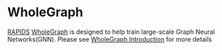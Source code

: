 # WholeGraph

[RAPIDS](https://rapids.ai) [WholeGraph](https://github.com/rapidsai/wholegraph) is designed to help train large-scale Graph Neural Networks(GNN).
Please see [WholeGraph Introduction](https://github.com/rapidsai/wholegraph/blob/main/README.md) for more details
